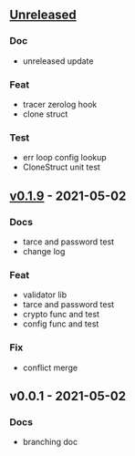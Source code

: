 <a name="unreleased"></a>
## [Unreleased]

### Doc
- unreleased update

### Feat
- tracer zerolog hook
- clone struct

### Test
- err loop config lookup
- CloneStruct unit test


<a name="v0.1.9"></a>
## [v0.1.9] - 2021-05-02
### Docs
- tarce and password test
- change log

### Feat
- validator lib
- tarce and password test
- crypto func and test
- config func and test

### Fix
- conflict merge


<a name="v0.0.1"></a>
## v0.0.1 - 2021-05-02
### Docs
- branching doc


[Unreleased]: https://github.com/kubuskotak/valkyrie/compare/v0.1.9...HEAD
[v0.1.9]: https://github.com/kubuskotak/valkyrie/compare/v0.0.1...v0.1.9
